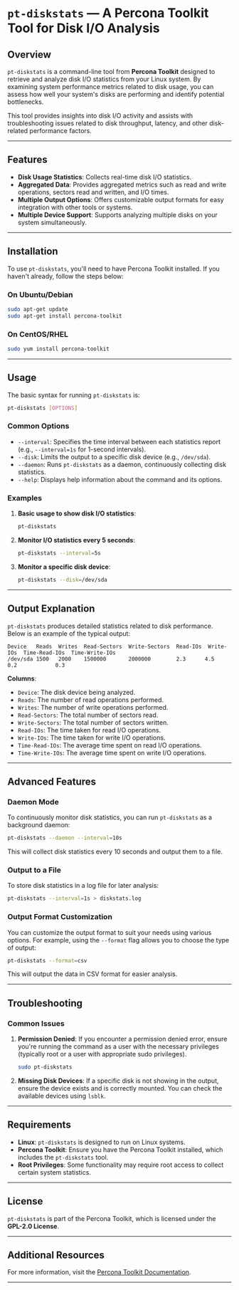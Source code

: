 
# `pt-diskstats` — A Percona Toolkit Tool for Disk I/O Analysis

## Overview
`pt-diskstats` is a command-line tool from **Percona Toolkit** designed to retrieve and analyze disk I/O statistics from your Linux system. By examining system performance metrics related to disk usage, you can assess how well your system's disks are performing and identify potential bottlenecks.

This tool provides insights into disk I/O activity and assists with troubleshooting issues related to disk throughput, latency, and other disk-related performance factors.

---

## Features
- **Disk Usage Statistics**: Collects real-time disk I/O statistics.
- **Aggregated Data**: Provides aggregated metrics such as read and write operations, sectors read and written, and I/O times.
- **Multiple Output Options**: Offers customizable output formats for easy integration with other tools or systems.
- **Multiple Device Support**: Supports analyzing multiple disks on your system simultaneously.

---

## Installation

To use `pt-diskstats`, you'll need to have Percona Toolkit installed. If you haven't already, follow the steps below:

### On Ubuntu/Debian
```bash
sudo apt-get update
sudo apt-get install percona-toolkit
```

### On CentOS/RHEL
```bash
sudo yum install percona-toolkit
```

---

## Usage

The basic syntax for running `pt-diskstats` is:

```bash
pt-diskstats [OPTIONS]
```

### Common Options
- `--interval`: Specifies the time interval between each statistics report (e.g., `--interval=1s` for 1-second intervals).
- `--disk`: Limits the output to a specific disk device (e.g., `/dev/sda`).
- `--daemon`: Runs `pt-diskstats` as a daemon, continuously collecting disk statistics.
- `--help`: Displays help information about the command and its options.

### Examples

1. **Basic usage to show disk I/O statistics**:
    ```bash
    pt-diskstats
    ```

2. **Monitor I/O statistics every 5 seconds**:
    ```bash
    pt-diskstats --interval=5s
    ```

3. **Monitor a specific disk device**:
    ```bash
    pt-diskstats --disk=/dev/sda
    ```

---

## Output Explanation

`pt-diskstats` produces detailed statistics related to disk performance. Below is an example of the typical output:

```
Device   Reads  Writes  Read-Sectors  Write-Sectors  Read-IOs  Write-IOs  Time-Read-IOs  Time-Write-IOs
/dev/sda 1500   2000    1500000       2000000        2.3      4.5        0.2            0.3
```

**Columns**:
- `Device`: The disk device being analyzed.
- `Reads`: The number of read operations performed.
- `Writes`: The number of write operations performed.
- `Read-Sectors`: The total number of sectors read.
- `Write-Sectors`: The total number of sectors written.
- `Read-IOs`: The time taken for read I/O operations.
- `Write-IOs`: The time taken for write I/O operations.
- `Time-Read-IOs`: The average time spent on read I/O operations.
- `Time-Write-IOs`: The average time spent on write I/O operations.

---

## Advanced Features

### Daemon Mode
To continuously monitor disk statistics, you can run `pt-diskstats` as a background daemon:

```bash
pt-diskstats --daemon --interval=10s
```

This will collect disk statistics every 10 seconds and output them to a file.

### Output to a File
To store disk statistics in a log file for later analysis:

```bash
pt-diskstats --interval=1s > diskstats.log
```

### Output Format Customization
You can customize the output format to suit your needs using various options. For example, using the `--format` flag allows you to choose the type of output:

```bash
pt-diskstats --format=csv
```

This will output the data in CSV format for easier analysis.

---

## Troubleshooting

### Common Issues

1. **Permission Denied**:
    If you encounter a permission denied error, ensure you're running the command as a user with the necessary privileges (typically root or a user with appropriate sudo privileges).

    ```bash
    sudo pt-diskstats
    ```

2. **Missing Disk Devices**:
    If a specific disk is not showing in the output, ensure the device exists and is correctly mounted. You can check the available devices using `lsblk`.

---

## Requirements

- **Linux**: `pt-diskstats` is designed to run on Linux systems.
- **Percona Toolkit**: Ensure you have the Percona Toolkit installed, which includes the `pt-diskstats` tool.
- **Root Privileges**: Some functionality may require root access to collect certain system statistics.

---

## License

`pt-diskstats` is part of the Percona Toolkit, which is licensed under the **GPL-2.0 License**.

---


## Additional Resources

For more information, visit the [Percona Toolkit Documentation](https://www.percona.com/doc/percona-toolkit/).

---


